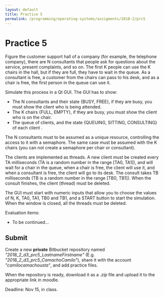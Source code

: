 ```yaml
---
layout: default
title: Practice 5
permalink: /programming/operating-systems/assigments/2018-2/prc5
---
```


# Practice 5

Figure the customer support hall of a company (for example, the telephone company), there are N consultants that people ask for questions about the service, present complaints, and so on. The first K people can use the K chairs in the hall, but if they are full, they have to wait in the queue. As a consultant is free, a customer from the chairs can pass to his desk, and as a chair is free, the first person in the queue can use it.

Simulate this process in a Qt GUI. The GUI has to show:

* The N consultants and their state {BUSY, FREE}, if they are busy, you must show the client who is being attended.
* The K chairs {FULL, EMPTY}, if they are busy, you must show the client who is on the chair.
* The queue of clients, and the state {QUEUING, SITTING, CONSULTING} of each client .

The N consultants must to be assumed as a unique resource, controlling the access to it with a semaphore. The same case must be assumed with the K chairs (you can not create a semaphore per chair or consultant).

The clients are implemented as threads. A new client must be created every TA milliseconds (TA is a random number in the range [TA0, TA1]), and will wait for a chair in the queue, when a chair is free, the client will use it, and when a consultant is free, the client will go to its desk. The consult takes TB milliseconds (TB is a random number in the range [TB0, TB1]). When the consult finishes,  the client (thread) must be deleted.

The GUI must start with numeric inputs that allow you to choose the values of N, K, TA0, TA1, TB0 and TB1, and a START button to start the simulation. When the window is closed, all the threads must be deleted.

Evaluation items:

* To be continued...

## Submit

Create a new **private** Bitbucket repository named *"2018_2_d3_prc5_LastnameFirstname"* (E.g. *"2018_2_d3_prc5_CamachoCamilo"*), share it with the account *"camilocamachousta"*, and add practice files.

When the repository is ready, download it as a *.zip* file and upload it to the appropriate link in moodle.

Deadline: Nov 15, in class.
